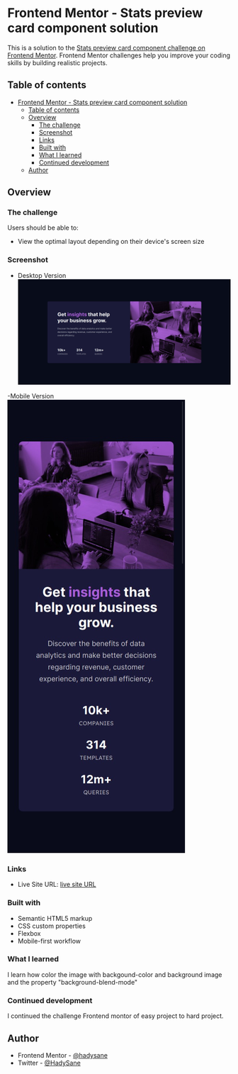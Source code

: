# Frontend Mentor - Stats preview card component solution

This is a solution to the [Stats preview card component challenge on Frontend Mentor](https://www.frontendmentor.io/challenges/stats-preview-card-component-8JqbgoU62). Frontend Mentor challenges help you improve your coding skills by building realistic projects. 

## Table of contents

- [Frontend Mentor - Stats preview card component solution](#frontend-mentor---stats-preview-card-component-solution)
  - [Table of contents](#table-of-contents)
  - [Overview](#overview)
    - [The challenge](#the-challenge)
    - [Screenshot](#screenshot)
    - [Links](#links)
    - [Built with](#built-with)
    - [What I learned](#what-i-learned)
    - [Continued development](#continued-development)
  - [Author](#author)



## Overview

### The challenge

Users should be able to:

- View the optimal layout depending on their device's screen size

### Screenshot

- Desktop Version
![Desktop 1440px](./screenshot/desktop.png)

-Mobile Version 
![Mobile 375px](./screenshot/mobile.jpg)


### Links

- Live Site URL: [ live site URL](https://stats-preview-24g72xh1c-hadysane.vercel.app/)


### Built with

- Semantic HTML5 markup
- CSS custom properties
- Flexbox
- Mobile-first workflow


### What I learned

I learn how color the image with backgound-color and background image and 
the property  "background-blend-mode"


### Continued development

I continued the challenge Frontend montor of easy project to hard project.


## Author

- Frontend Mentor - [@hadysane](https://www.frontendmentor.io/profile/hadysane)
- Twitter - [@HadySane](https://twitter.com/HadySane)


